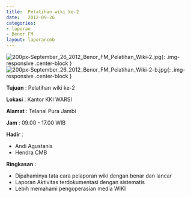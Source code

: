 ```yaml
---	
title: 	Pelatihan wiki ke-2
date: 	2012-09-26
categories:	
- laporan	
- Benor FM
layout: laporancmb	
---	
```

	
![200px-September_26_2012_Benor_FM_Pelatihan_Wiki-2.jpg](/uploads/200px-September_26_2012_Benor_FM_Pelatihan_Wiki-2.jpg){: .img-responsive .center-block }	
![200px-September_26_2012_Benor_FM_Pelatihan_Wiki-2-b.jpg](/uploads/200px-September_26_2012_Benor_FM_Pelatihan_Wiki-2-b.jpg){: .img-responsive .center-block }	
	
**Tujuan** :	Pelatihan wiki ke-2
	
**Lokasi** :	Kantor KKI WARSI
	
**Alamat** : 	Telanai Pura Jambi
	
**Jam** :	09.00 - 17.00 WIB
	
**Hadir** :
*	Andi Agustanis
*	Hendra CMB

**Ringkasan** :	
*	Dipahaminya tata cara pelaporan wiki dengan benar dan lancar
*	Laporan Aktivitas terdokumentasi dengan sistematis
*	Lebih memahami pengoperasian media WIKI

